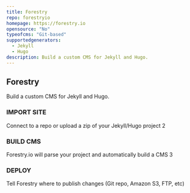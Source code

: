 ```yaml
---
title: Forestry
repo: forestryio
homepage: https://forestry.io
opensource: "No"
typeofcms: "Git-based"
supportedgenerators:
  - Jekyll
  - Hugo
description: Build a custom CMS for Jekyll and Hugo.
---
```

## Forestry
Build a custom CMS for Jekyll and Hugo.

### IMPORT SITE
Connect to a repo or upload a zip of your Jekyll/Hugo project
2

### BUILD CMS
Forestry.io will parse your project and automatically build a CMS
3

### DEPLOY
Tell Forestry where to publish changes (Git repo, Amazon S3, FTP, etc)

